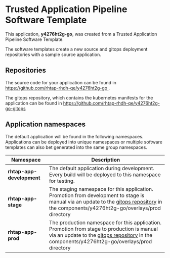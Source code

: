 # Trusted Application Pipeline Software Template

This application, **y4276ht2g-go**, was created from a Trusted Application Pipeline Software Template.

The software templates create a new source and gitops deployment repositories with a sample source application. 

## Repositories

The source code for your application can be found in [https://github.com/rhtap-rhdh-qe/y4276ht2g-go ](https://github.com/rhtap-rhdh-qe/y4276ht2g-go ).
 
The gitops repository, which contains the kubernetes manifests for the application can be found in 
[https://github.com/rhtap-rhdh-qe/y4276ht2g-go-gitops ](https://github.com/rhtap-rhdh-qe/y4276ht2g-go-gitops ) 

## Application namespaces 

The default application will be found in the following namespaces. Applications can be deployed into unique namespaces or multiple software templates can also bet generated into the same group namespaces.  

|  Namespace   |  Description   |  
| -------- | -------- |   
| **rhtap-app-development** | The default application during development. Every build will be deployed to this namespace for testing. | 
| **rhtap-app-stage** | The staging namespace for this application. Promotion from development to stage is manual via an update to the [gitops repository](https://github.com/rhtap-rhdh-qe/y4276ht2g-go-gitops ) in the components/y4276ht2g-go/overlays/prod directory |  
| **rhtap-app-prod** | The production namespace for this application. Promotion from stage to production is manual via an update to the [gitops repository](https://github.com/rhtap-rhdh-qe/y4276ht2g-go-gitops ) in the components/y4276ht2g-go/overlays/prod directory | 